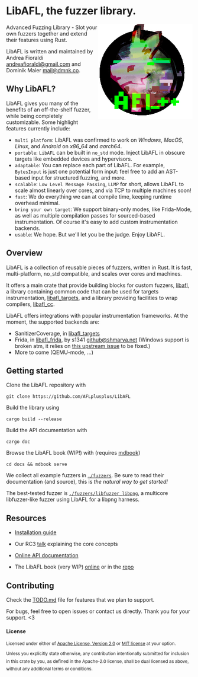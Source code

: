 # LibAFL, the fuzzer library.

 <img align="right" src="https://github.com/AFLplusplus/Website/raw/master/static/logo_256x256.png" alt="AFL++ Logo">

Advanced Fuzzing Library - Slot your own fuzzers together and extend their features using Rust.

LibAFL is written and maintained by Andrea Fioraldi <andreafioraldi@gmail.com> and Dominik Maier <mail@dmnk.co>.

## Why LibAFL?

LibAFL gives you many of the benefits of an off-the-shelf fuzzer, while being completely customizable.
Some highlight features currently include:
- `multi platform`: LibAFL was confirmed to work on *Windows*, *MacOS*, *Linux*, and *Android* on *x86_64* and *aarch64*.
- `portable`: `LibAFL` can be built in `no_std` mode. Inject LibAFL in obscure targets like embedded devices and hypervisors.
- `adaptable`: You can replace each part of LibAFL. For example, `BytesInput` is just one potential form input:
feel free to add an AST-based input for structured fuzzing, and more.
- `scalable`: `Low Level Message Passing`, `LLMP` for short, allows LibAFL to scale almost linearly over cores, and via TCP to multiple machines soon!
- `fast`: We do everything we can at compile time, keeping runtime overhead minimal.
- `bring your own target`: We support binary-only modes, like Frida-Mode, as well as multiple compilation passes for sourced-based instrumentation. Of course it's easy to add custom instrumentation backends.
- `usable`: We hope. But we'll let you be the judge. Enjoy LibAFL.

## Overview

LibAFL is a collection of reusable pieces of fuzzers, written in Rust.
It is fast, multi-platform, no_std compatible, and scales over cores and machines.

It offers a main crate that provide building blocks for custom fuzzers, [libafl](./libafl), a library containing common code that can be used for targets instrumentation, [libafl_targets](./libafl_targets), and a library providing facilities to wrap compilers, [libafl_cc](./libafl_cc).

LibAFL offers integrations with popular instrumentation frameworks. At the moment, the supported backends are:

+ SanitizerCoverage, in [libafl_targets](./libafl_targets)
+ Frida, in [libafl_frida](./libafl_frida), by s1341 <github@shmarya.net> (Windows support is broken atm, it relies on [this upstream issue](https://github.com/meme/frida-rust/issues/9) to be fixed.)
+ More to come (QEMU-mode, ...)

## Getting started

Clone the LibAFL repository with

```
git clone https://github.com/AFLplusplus/LibAFL
```

Build the library using

```
cargo build --release
```

Build the API documentation with

```
cargo doc
```

Browse the LibAFL book (WIP!) with (requires [mdbook](https://github.com/rust-lang/mdBook))

```
cd docs && mdbook serve
```

We collect all example fuzzers in [`./fuzzers`](./fuzzers/).
Be sure to read their documentation (and source), this is *the natural way to get started!*

The best-tested fuzzer is [`./fuzzers/libfuzzer_libpng`](./fuzzers/libfuzzer_libpng), a multicore libfuzzer-like fuzzer using LibAFL for a libpng harness.

## Resources

+ [Installation guide](./docs/src/getting_started/setup.md)

+ Our RC3 [talk](http://www.youtube.com/watch?v=3RWkT1Q5IV0 "Fuzzers Like LEGO") explaining the core concepts

+ [Online API documentation](https://docs.rs/libafl/)

+ The LibAFL book (very WIP) [online](https://aflplus.plus/libafl-book) or in the [repo](./docs/src/)

## Contributing

Check the [TODO.md](./TODO.md) file for features that we plan to support.

For bugs, feel free to open issues or contact us directly. Thank you for your support. <3

#### License

<sup>
Licensed under either of <a href="LICENSE-APACHE">Apache License, Version
2.0</a> or <a href="LICENSE-MIT">MIT license</a> at your option.
</sup>

<br>

<sub>
Unless you explicitly state otherwise, any contribution intentionally submitted
for inclusion in this crate by you, as defined in the Apache-2.0 license, shall
be dual licensed as above, without any additional terms or conditions.
</sub>

